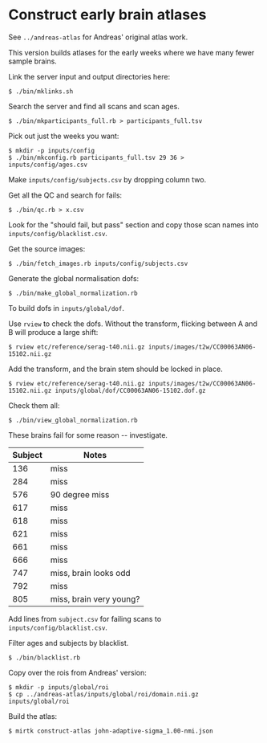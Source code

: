# Construct early brain atlases

See `../andreas-atlas` for Andreas' original atlas work.

This version builds atlases for the early weeks where we have many fewer
sample brains. 

Link the server input and output directories here:

```
$ ./bin/mklinks.sh
```

Search the server and find all scans and scan ages.

```
$ ./bin/mkparticipants_full.rb > participants_full.tsv
```

Pick out just the weeks you want:

```
$ mkdir -p inputs/config
$ ./bin/mkconfig.rb participants_full.tsv 29 36 > inputs/config/ages.csv
```

Make `inputs/config/subjects.csv` by dropping column two.

Get all the QC and search for fails:

```
$ ./bin/qc.rb > x.csv
```

Look for the "should fail, but pass" section and copy those scan names into
`inputs/config/blacklist.csv`.

Get the source images:

```
$ ./bin/fetch_images.rb inputs/config/subjects.csv
```

Generate the global normalisation dofs:

```
$ ./bin/make_global_normalization.rb 
```

To build dofs in `inputs/global/dof`.

Use `rview` to check the dofs. Without the transform, flicking between A and B
will produce a large shift:

```
$ rview etc/reference/serag-t40.nii.gz inputs/images/t2w/CC00063AN06-15102.nii.gz 
```

Add the transform, and the brain stem should be locked in place.

```
$ rview etc/reference/serag-t40.nii.gz inputs/images/t2w/CC00063AN06-15102.nii.gz inputs/global/dof/CC00063AN06-15102.dof.gz 
```

Check them all:

```
$ ./bin/view_global_normalization.rb 
```

These brains fail for some reason -- investigate.

| Subject | Notes |
| ------- | ----- |
| 136     | miss |
| 284     | miss |
| 576     | 90 degree miss |
| 617     | miss |
| 618     | miss |
| 621     | miss |
| 661     | miss |
| 666     | miss |
| 747     | miss, brain looks odd |
| 792     | miss |
| 805     | miss, brain very young? |

Add lines from `subject.csv` for failing scans to
`inputs/config/blacklist.csv`.

Filter ages and subjects by blacklist.

```
$ ./bin/blacklist.rb 
```

Copy over the rois from Andreas' version:

```
$ mkdir -p inputs/global/roi
$ cp ../andreas-atlas/inputs/global/roi/domain.nii.gz inputs/global/roi
```

Build the atlas:

```
$ mirtk construct-atlas john-adaptive-sigma_1.00-nmi.json
```


